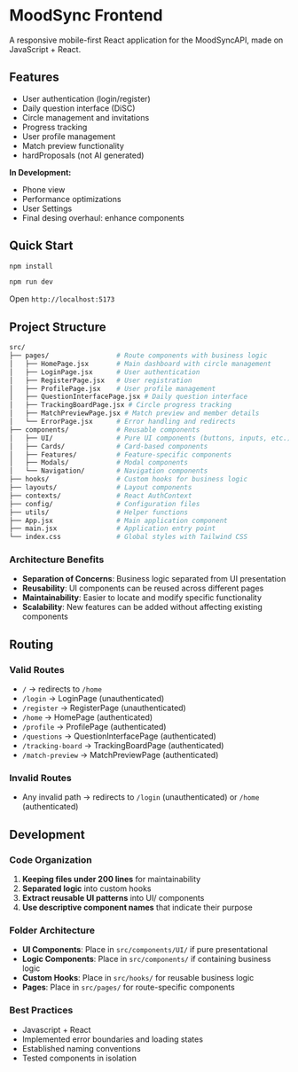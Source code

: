 # MoodSync Frontend

A responsive mobile-first React application for the MoodSyncAPI, made on JavaScript + React.

## Features

- User authentication (login/register)
- Daily question interface (DiSC)
- Circle management and invitations
- Progress tracking
- User profile management
- Match preview functionality
- hardProposals (not AI generated)

**In Development:**

- Phone view
- Performance optimizations
- User Settings
- Final desing overhaul: enhance components

## Quick Start

```bash
npm install
```

```bash
npm run dev
```

Open `http://localhost:5173`

## Project Structure

```bash
src/
├── pages/                 # Route components with business logic
│   ├── HomePage.jsx       # Main dashboard with circle management
│   ├── LoginPage.jsx      # User authentication
│   ├── RegisterPage.jsx   # User registration
│   ├── ProfilePage.jsx    # User profile management
│   ├── QuestionInterfacePage.jsx # Daily question interface
│   ├── TrackingBoardPage.jsx # Circle progress tracking
│   ├── MatchPreviewPage.jsx # Match preview and member details
│   └── ErrorPage.jsx      # Error handling and redirects
├── components/            # Reusable components
│   ├── UI/                # Pure UI components (buttons, inputs, etc.)
│   ├── Cards/             # Card-based components
│   ├── Features/          # Feature-specific components
│   ├── Modals/            # Modal components
│   └── Navigation/        # Navigation components
├── hooks/                 # Custom hooks for business logic
├── layouts/               # Layout components
├── contexts/              # React AuthContext
├── config/                # Configuration files
├── utils/                 # Helper functions
├── App.jsx                # Main application component
├── main.jsx               # Application entry point
└── index.css              # Global styles with Tailwind CSS
```

### Architecture Benefits

- **Separation of Concerns**: Business logic separated from UI presentation
- **Reusability**: UI components can be reused across different pages
- **Maintainability**: Easier to locate and modify specific functionality
- **Scalability**: New features can be added without affecting existing components

## Routing

### Valid Routes

- `/` → redirects to `/home`
- `/login` → LoginPage (unauthenticated)
- `/register` → RegisterPage (unauthenticated)
- `/home` → HomePage (authenticated)
- `/profile` → ProfilePage (authenticated)
- `/questions` → QuestionInterfacePage (authenticated)
- `/tracking-board` → TrackingBoardPage (authenticated)
- `/match-preview` → MatchPreviewPage (authenticated)

### Invalid Routes

- Any invalid path → redirects to `/login` (unauthenticated) or `/home` (authenticated)

## Development

### Code Organization

1. **Keeping files under 200 lines** for maintainability
2. **Separated logic** into custom hooks
3. **Extract reusable UI patterns** into UI/ components
4. **Use descriptive component names** that indicate their purpose

### Folder Architecture

- **UI Components**: Place in `src/components/UI/` if pure presentational
- **Logic Components**: Place in `src/components/` if containing business logic
- **Custom Hooks**: Place in `src/hooks/` for reusable business logic
- **Pages**: Place in `src/pages/` for route-specific components

### Best Practices

- Javascript + React
- Implemented error boundaries and loading states
- Established naming conventions
- Tested components in isolation
